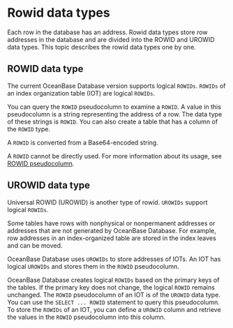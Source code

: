# Rowid data types

Each row in the database has an address. Rowid data types store row addresses in the database and are divided into the ROWID and UROWID data types. This topic describes the rowid data types one by one.

## ROWID data type

The current OceanBase Database version supports logical `ROWIDs`. `ROWIDs` of an index organization table (IOT) are logical `ROWIDs`.

You can query the `ROWID` pseudocolumn to examine a `ROWID`. A value in this pseudocolumn is a string representing the address of a row. The data type of these strings is `ROWID`. You can also create a table that has a column of the `ROWID` type.

A `ROWID` is converted from a Base64-encoded string.

A `ROWID` cannot be directly used. For more information about its usage, see [ROWID pseudocolumn](../../200.pseudo-column-of-oracle-mode/600.rowid-pseudo-column-of-oracle-mode.md).

## UROWID data type

Universal ROWID (UROWID) is another type of rowid. `UROWIDs` support logical `ROWIDs`.

Some tables have rows with nonphysical or nonpermanent addresses or addresses that are not generated by OceanBase Database. For example, row addresses in an index-organized table are stored in the index leaves and can be moved.

OceanBase Database uses `UROWIDs` to store addresses of IOTs. An IOT has logical `UROWIDs` and stores them in the `ROWID` pseudocolumn.

OceanBase Database creates logical `ROWIDs` based on the primary keys of the tables. If the primary key does not change, the logical `ROWID` remains unchanged. The `ROWID` pseudocolumn of an IOT is of the `UROWID` data type. You can use the `SELECT ... ROWID` statement to query this pseudocolumn. To store the `ROWIDs` of an IOT, you can define a `UROWID` column and retrieve the values in the `ROWID` pseudocolumn into this column.
